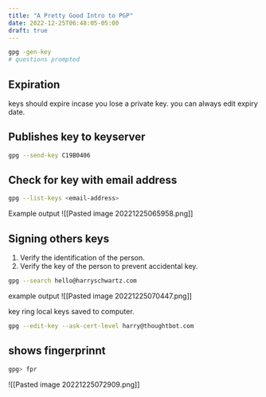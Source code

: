 ```yaml
---
title: "A Pretty Good Intro to PGP"
date: 2022-12-25T06:48:05-05:00
draft: true
---
```


```bash
gpg -gen-key
# questions prompted
```

## Expiration
keys should expire incase you lose a private key.
you can always edit expiry date.

## Publishes key to keyserver
```bash
gpg --send-key C19B0406
```

## Check for key with email address
```bash
gpg --list-keys <email-address>
```
Example output
![[Pasted image 20221225065958.png]]


## Signing others keys
1. Verify the identification of the person.
2. Verify the key of the person to prevent accidental key.



```bash
gpg --search hello@harryschwartz.com

```

example output
![[Pasted image 20221225070447.png]]



key ring local keys saved to computer.


```bash
gpg --edit-key --ask-cert-level harry@thoughtbot.com

```


## shows fingerprinnt
```bash
gpg> fpr
```

![[Pasted image 20221225072909.png]]

